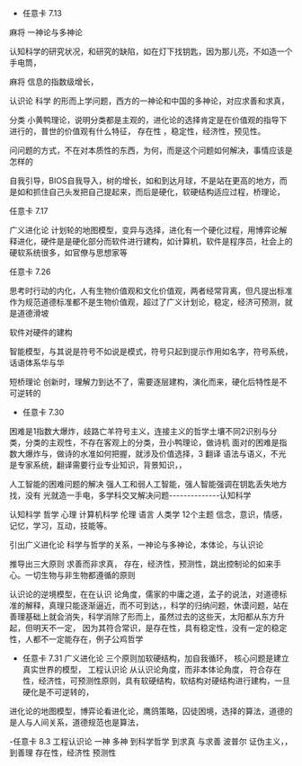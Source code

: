 - 任意卡   7.13

麻将  一神论与多神论

认知科学的研究状况，和研究的缺陷，如在灯下找钥匙，因为那儿亮，不如造一个手电筒，

麻将  信息的指数级增长，

认识论  科学 的形而上学问题，西方的一神论和中国的多神论，对应求善和求真，


分类 小黄鸭理论，说明分类都是主观的，进化论的选择肯定是在价值观的指导下进行的，普世的价值观有什么特征，  存在性 ，稳定性，经济性，预见性。


问问题的方式，不在对本质性的东西，为何，而是这个问题如何解决，事情应该是怎样的

自我引导，BIOS自我导入，树的增长，如和到达月球，不是站在更高的地方，而是如和抓住自己头发把自己提起来，而后是硬化，软硬结构适应过程，桥理论，



任意卡 7.17

广义进化论  计划轮的地图模型，变异与选择，进化有一个硬化过程，用博弈论解释进化，硬件是是硬化部分而软件进行建构，如计算机，软件是程序员，社会上的硬软系统很多，如官僚与思想家等


任意卡 7.26

思考时行动的内化，人有生物价值观和文化价值观，两者经常背离，但凡提出标准作为规范道德标准都不是生物价值观，超过了广义计划论，稳定，经济可预测，就是道德滑坡


软件对硬件的建构

智能模型，与其说是符号不如说是模式，符号只起到提示作用如名字，符号系统，话语体系华与华


短桥理论  创新时，理解力到达不了，需要逐层建构，演化而来，硬化后特性是不可逆转的

- 任意卡 7.30

困难是1指数大爆炸，歧路亡羊符号主义，连接主义的哲学土壤不同2识别与分类，分类的主观性，不存在客观上的分类，丑小鸭理论，做诗机  面对的困难是指数大爆炸与，做诗的水准如何把握，就涉及价值选择，3 翻译  语法与语义，不光是专家系统，翻译需要行业专业知识，背景知识，，


人工智能的困难问题的解决  强人工和弱人工智能，强人智能强调在钥匙丢失地方找，没有 光就造一手电，多学科交叉解决问题--------------认知科学

认知科学 哲学 心理  计算机科学 伦理 语言 人类学
12个主题  信念，意识，情感，记忆，学习，互动，技能等。

引出广义进化论   科学与哲学的关系，一神论与多神论，本体论，与认识论


推导出三大原则  求善而非求真，  存在，经济性，预测性，跳出控制论的如来手心。一切生物与非生物都遵循的原则

认识论的逆境模型，在在认识 论角度，儒家的中庸之道，孟子的说法，对道德标准的解释，真理只能逐渐逼近，而不可到达，，科学的归纳问题，休谟问题，站在善理基础上就会消失，科学消除了形而上，虽然过去的这些天，太阳都从东方升起，但明天不一定，  因为其符合常识，是存在性，具有稳定性，没有一定的稳定性，人都不一定能存在，例子公鸡哲学

- 任意卡 7.31
广义进化论  三个原则加软硬结构，加自我循环，  核心问题是建立真实世界的模型，
工程认识论   从认识论角度，而非本体论角度，  符合存在性，经济性，可预测性原则，具有软硬结构，软结构对硬结构进行建构，一旦硬化是不可逆转的，

进化论的地图模型，博弈论看进化论，鹰鸽策略，囚徒困境，选择的算法，道德的是人与人间关系，道德规范也是算法，




-任意卡 8.3 工程认识论  一神 多神  到科学哲学  到求真 与求善  波普尔  证伪主义，，到善理  存在性，经济性 预测性